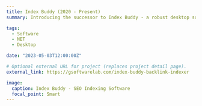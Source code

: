 ```yaml
---
title: Index Buddy (2020 - Present)
summary: Introducing the successor to Index Buddy - a robust desktop software that uses multi-threading to quickly and accurately index links and backlinks into major search engines. Developed with C# programming language, the program features a sleek and modern WPF UI for enhanced user experience and ease of use.

tags:
  - Software
  - NET
  - Desktop

date: "2023-05-03T12:00:00Z"

# Optional external URL for project (replaces project detail page).
external_link: https://gsoftwarelab.com/index-buddy-backlink-indexer

image:
  caption: Index Buddy - SEO Indexing Software
  focal_point: Smart
---
```

